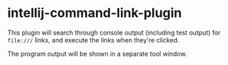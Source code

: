 intellij-command-link-plugin
============================

This plugin will search through console output  (including test output) for
`file:///` links, and execute the links when they're clicked.

The program output will be shown in a separate tool window.
